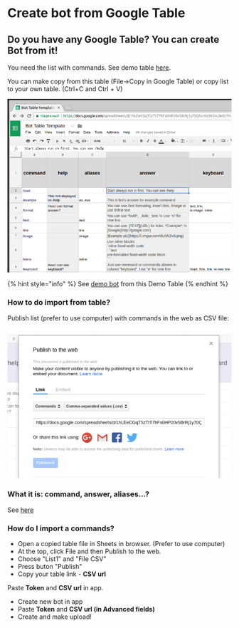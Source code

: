 # Create bot from Google Table

## Do you have any Google Table? You can create Bot from it! 

You need the list with commands. See demo table [here](https://docs.google.com/spreadsheets/d/1hLEeCGqT5zTtT7hFs0HP20v5BrRj1y70Qhz4bOItO-c/edit?usp=sharing).

You can make copy from this table \(File-&gt;Copy in Google Table\) or copy list to your own table. \(Ctrl+C and Ctrl + V\)

![](.gitbook/assets/image%20%2826%29.png)

{% hint style="info" %}
See [demo bot](https://telegram.me/DemoFromTableBot) from this Demo Table
{% endhint %}

### How to do import from table?

Publish list \(prefer to use computer\) with commands in the web as CSV file: 

![](.gitbook/assets/image%20%2838%29.png)

### 

### What it is: command, answer, aliases...?

See [here](https://help.bots.business/commands)

### How do I import a commands?

* Open a copied table file in Sheets in browser. \(Prefer to use computer\)
* At the top, click File and then Publish to the web.
* Choose "List1" and "File CSV"
* Press buton "Publish"
* Copy your table link - **CSV url**

Paste **Token** and **CSV url** in app.

* Create new bot in app
* Paste **Token** and **CSV url \(in Advanced fields\)**
* Create and make upload!



